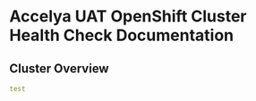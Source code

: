 
# Accelya UAT OpenShift Cluster Health Check Documentation

## Cluster Overview 

```yaml
test    
```
